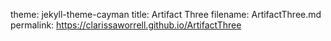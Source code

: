 theme: jekyll-theme-cayman
title: Artifact Three
filename: ArtifactThree.md
permalink: https://clarissaworrell.github.io/ArtifactThree
